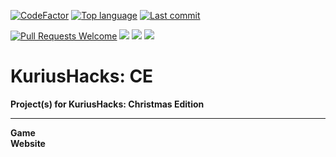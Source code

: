 [![CodeFactor](https://www.codefactor.io/repository/github/Midnight417/kuriushacks-ce/badge)](https://www.codefactor.io/repository/github/Midnight417/kuriushacks-ce)
[![Top language](https://img.shields.io/github/languages/top/Midnight417/kuriushacks-ce)](https://github.com/Midnight417/kuriushacks-ce)
[![Last commit](https://img.shields.io/github/last-commit/Midnight417/kuriushacks-ce)](https://github.com/Midnight417/kuriushacks-ce)

[![Pull Requests Welcome](https://img.shields.io/badge/PRs-welcome-brightgreen.svg?style=flat)](http://makeapullrequest.com)
[![](https://tokei.rs/b1/github/Midnight417/kuriushacks-ce?category=lines)](https://github.com/Midnight417/kuriushacks-ce) 
[![](https://tokei.rs/b1/github/Midnight417/kuriushacks-ce?category=code)](https://github.com/Midnight417/kuriushacks-ce) 
[![](https://tokei.rs/b1/github/Midnight417/kuriushacks-ce?category=files)](https://github.com/Midnight417/kuriushacks-ce)

# KuriusHacks: CE
**Project(s) for KuriusHacks: Christmas Edition**

---

**Game**</br>
**Website**
